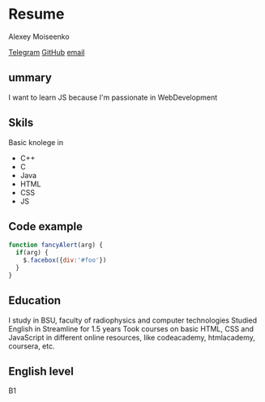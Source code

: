 # Resume 
Alexey Moiseenko

[Telegram](t.me/lessmond)
[GitHub](github.com/lessmond)
[email](beldeut@gmail.com)

## ummary
I want to learn JS because I'm passionate in WebDevelopment

## Skils
Basic knolege in
* C++
* C
* Java
* HTML
* CSS
* JS

## Code example
```javascript
function fancyAlert(arg) {
  if(arg) {
    $.facebox({div:'#foo'})
  }
}
```
## Education
I study in BSU, faculty of radiophysics and computer technologies
Studied English in Streamline for 1.5 years
Took courses on basic HTML, CSS and JavaScript in different online resources, like codeacademy, htmlacademy, coursera, etc.
## English level
B1 